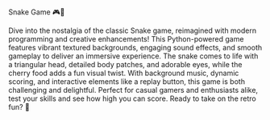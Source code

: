 Snake Game 🎮🐍

Dive into the nostalgia of the classic Snake game, reimagined with modern programming and creative enhancements! This Python-powered game features vibrant textured backgrounds, engaging sound effects, and smooth gameplay to deliver an immersive experience. The snake comes to life with a triangular head, detailed body patches, and adorable eyes, while the cherry food adds a fun visual twist. With background music, dynamic scoring, and interactive elements like a replay button, this game is both challenging and delightful. Perfect for casual gamers and enthusiasts alike, test your skills and see how high you can score. Ready to take on the retro fun? 🚀
